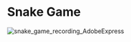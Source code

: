 # Snake Game
![snake_game_recording_AdobeExpress](https://user-images.githubusercontent.com/31394639/228922502-8c00ed3f-a1c4-4193-badc-c387172e9fc4.gif)
